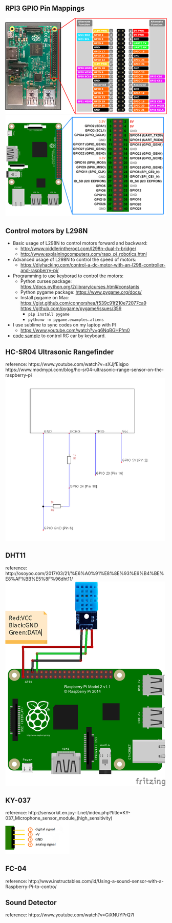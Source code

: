 <h2 id='gpio'>RPI3 GPIO Pin Mappings</h2>
<img src="assets/GPIO.png" width=600/>  
<img src="assets/GPIO2.png" width=600/>  

<h2 id='l298n'>Control motors by L298N</h2>

* Basic usage of L298N to control motors forward and backward:
  * http://www.piddlerintheroot.com/l298n-dual-h-bridge/
  * http://www.explainingcomputers.com/rasp_pi_robotics.html  
* Advanced usage of L298N to control the speed of motors:  
    * https://diyhacking.com/control-a-dc-motor-with-an-l298-controller-and-raspberry-pi/   
* Programming to use keyborad to control the motors:
    * Python curses package: https://docs.python.org/2/library/curses.html#constants  
    * Python pygame package: https://www.pygame.org/docs/  
    * Install pygame on Mac: https://gist.github.com/connorshea/f539c91f210e72077ca9  
    https://github.com/pygame/pygame/issues/359  
        * ```pip install pygame```  
        * ```pythonw -m pygame.examples.aliens```
* I use sublime to sync codes on my laptop with PI
    * https://www.youtube.com/watch?v=g6NqBGHFfm0
* [code sample](codes/control.py) to control RC car by keyboard.

<h2 id='HC-SR04'>HC-SR04 Ultrasonic Rangefinder</h2>
reference:  
https://www.youtube.com/watch?v=sXJjfEisjpo  
https://www.modmypi.com/blog/hc-sr04-ultrasonic-range-sensor-on-the-raspberry-pi  
<img src="assets/hc-sr04-tut-2.png" width=500/> 

<h2 id='DHT11'>DHT11</h2>
reference:  
http://osoyoo.com/2017/03/21/%E6%A0%91%E8%8E%93%E6%B4%BE%E8%AF%BB%E5%8F%96dht11/  
<img src="assets/dht11.png" width=500/> 

<h2 id='KY-037'>KY-037</h2>
reference:  
http://sensorkit.en.joy-it.net/index.php?title=KY-037_Microphone_sensor_module_(high_sensitivity)  
<img src="assets/KY-037.png" width=200/> 

<h2 id='FC-04'>FC-04</h2>
reference:
http://www.instructables.com/id/Using-a-sound-sensor-with-a-Raspberry-Pi-to-contro/

<h2 id='sound'>Sound Detector</h2>
reference:  
https://www.youtube.com/watch?v=GiXNUYPrQ7I  
